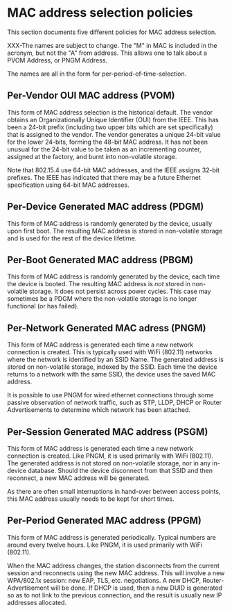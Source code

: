 
# MAC address selection policies

This section documents five different policies for MAC address selection.

XXX-The names are subject to change.
The "M" in MAC is included in the acronym, but not the "A" from address.
This allows one to talk about a PVOM Address, or PNGM Address.

The names are all in the form for per-period-of-time-selection.

## Per-Vendor OUI MAC address (PVOM)

This form of MAC address selection is the historical default.
The vendor obtains an Organizationally Unique Identifier (OUI) from the IEEE.
This has been a 24-bit prefix (including two upper bits which are set specifically) that is assigned to the vendor.
The vendor generates a unique 24-bit value for the lower 24-bits, forming the 48-bit MAC address.
It has not been unusual for the 24-bit value to be taken as an incrementing counter, assigned at the factory, and burnt into non-volatile storage.

Note that 802.15.4 use 64-bit MAC addresses, and the IEEE assigns 32-bit prefixes.
The IEEE has indicated that there may be a future Ethernet specification using 64-bit MAC addresses.

## Per-Device Generated MAC address (PDGM)

This form of MAC address is randomly generated by the device, usually upon first boot.
The resulting MAC address is stored in non-volatile storage and is used for the rest of the device lifetime.

## Per-Boot Generated MAC address (PBGM)

This form of MAC address is randomly generated by the device, each time the device is booted.
The resulting MAC address is *not* stored in non-volatile storage.
It does not persist across power cycles.
This case may sometimes be a PDGM where the non-volatile storage is no longer functional
(or has failed).

## Per-Network Generated MAC adress (PNGM)

This form of MAC address is generated each time a new network connection is created.
This is typically used with WiFi (802.11) networks where the network is identified by an SSID Name.
The generated address is stored on non-volatile storage, indexed by the SSID.
Each time the device returns to a network with the same SSID, the device uses the saved MAC address.

It is possible to use PNGM for wired ethernet connections through some passive observation of network traffic, such as STP, LLDP, DHCP or Router Advertisements to determine which network has been attached.

## Per-Session Generated MAC address (PSGM)

This form of MAC address is generated each time a new network connection is created.
Like PNGM, it is used primarily with WiFi (802.11).
The generated address is not stored on non-volatile storage, nor in any in-device database.
Should the device disconnect from that SSID and then reconnect, a new MAC address will be generated.

As there are often small interruptions in hand-over between access points, this MAC address usually needs to be kept for short times.

## Per-Period Generated MAC address (PPGM)

This form of MAC address is generated periodically.
Typical numbers are around every twelve hours.
Like PNGM, it is used primarily with WiFi (802.11).

When the MAC address changes, the station disconnects from the current session and reconnects using the new MAC address.
This will involve a new WPA/802.1x session: new EAP, TLS, etc. negotiations.
A new DHCP, Router-Advertisement will be done.
If DHCP is used, then a new DUID is generated so as to not link to the previous connection, and the result is usually new IP addresses allocated.



